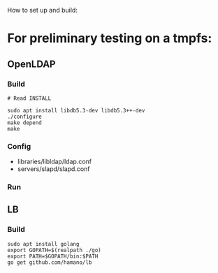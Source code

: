 How to set up and build:

# For preliminary testing on a tmpfs:

## OpenLDAP

### Build
```
# Read INSTALL

sudo apt install libdb5.3-dev libdb5.3++-dev
./configure
make depend
make
```

### Config

- libraries/libldap/ldap.conf
- servers/slapd/slapd.conf


### Run


## LB

### Build

```
sudo apt install golang
export GOPATH=$(realpath ./go)
export PATH=$GOPATH/bin:$PATH
go get github.com/hamano/lb
```

